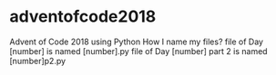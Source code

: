# adventofcode2018
Advent of Code 2018 using Python
How I name my files?
  file of Day [number] is named [number].py
  file of Day [number] part 2 is named [number]p2.py
